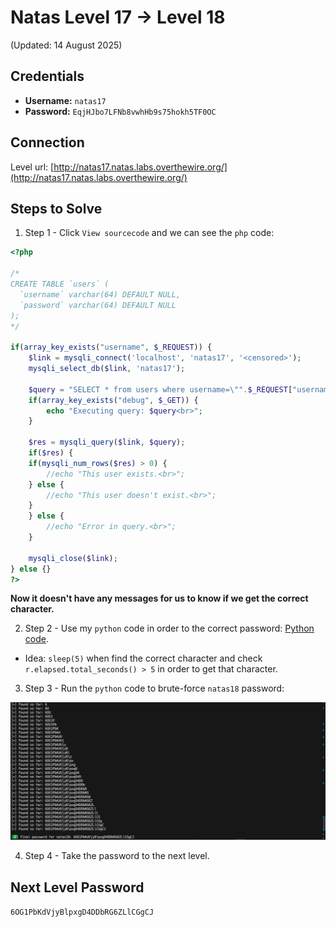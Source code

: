 # Natas Level 17 → Level 18
(Updated: 14 August 2025)

## Credentials
- **Username:** `natas17`
- **Password:** `EqjHJbo7LFNb8vwhHb9s75hokh5TF0OC`

## Connection
Level url: [http://natas17.natas.labs.overthewire.org/](http://natas17.natas.labs.overthewire.org/)

## Steps to Solve
1. Step 1 - Click `View sourcecode` and we can see the `php` code:
```php
<?php

/*
CREATE TABLE `users` (
  `username` varchar(64) DEFAULT NULL,
  `password` varchar(64) DEFAULT NULL
);
*/

if(array_key_exists("username", $_REQUEST)) {
    $link = mysqli_connect('localhost', 'natas17', '<censored>');
    mysqli_select_db($link, 'natas17');

    $query = "SELECT * from users where username=\"".$_REQUEST["username"]."\"";
    if(array_key_exists("debug", $_GET)) {
        echo "Executing query: $query<br>";
    }

    $res = mysqli_query($link, $query);
    if($res) {
    if(mysqli_num_rows($res) > 0) {
        //echo "This user exists.<br>";
    } else {
        //echo "This user doesn't exist.<br>";
    }
    } else {
        //echo "Error in query.<br>";
    }

    mysqli_close($link);
} else {}
?>
```
**Now it doesn't have any messages for us to know if we get the correct character.**

2. Step 2 - Use my `python` code in order to the correct password: [Python code](../code/natas/level_17_to_18.py).
- Idea: `sleep(5)` when find the correct character and check `r.elapsed.total_seconds() > 5` in order to get that character.

3. Step 3 - Run the `python` code to brute-force `natas18` password:

![Screenshot image](../screenshots/natas_level_17_to_18.png)

4. Step 4 - Take the password to the next level.

## Next Level Password
`6OG1PbKdVjyBlpxgD4DDbRG6ZLlCGgCJ`